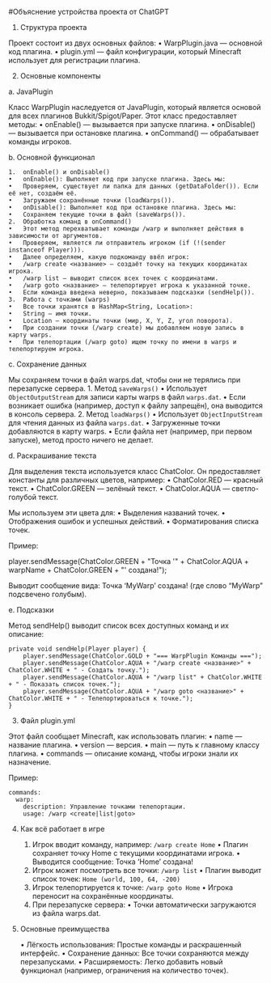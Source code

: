 #Объяснение устройства проекта от ChatGPT

1. Структура проекта

Проект состоит из двух основных файлов:
	•	WarpPlugin.java — основной код плагина.
	•	plugin.yml — файл конфигурации, который Minecraft использует для регистрации плагина.

2. Основные компоненты

a. JavaPlugin

Класс WarpPlugin наследуется от JavaPlugin, который является основой для всех плагинов Bukkit/Spigot/Paper. Этот класс предоставляет методы:
	•	onEnable() — вызывается при запуске плагина.
	•	onDisable() — вызывается при остановке плагина.
	•	onCommand() — обрабатывает команды игроков.

b. Основной функционал

	1.	onEnable() и onDisable()
	•	onEnable(): Выполняет код при запуске плагина. Здесь мы:
	•	Проверяем, существует ли папка для данных (getDataFolder()). Если её нет, создаём её.
	•	Загружаем сохранённые точки (loadWarps()).
	•	onDisable(): Выполняет код при остановке плагина. Здесь мы:
	•	Сохраняем текущие точки в файл (saveWarps()).
	2.	Обработка команд в onCommand()
	•	Этот метод перехватывает команды /warp и выполняет действия в зависимости от аргументов.
	•	Проверяем, является ли отправитель игроком (if (!(sender instanceof Player))).
	•	Далее определяем, какую подкоманду ввёл игрок:
	•	/warp create <название> — создаёт точку на текущих координатах игрока.
	•	/warp list — выводит список всех точек с координатами.
	•	/warp goto <название> — телепортирует игрока к указанной точке.
	•	Если команда введена неверно, показываем подсказки (sendHelp()).
	3.	Работа с точками (warps)
	•	Все точки хранятся в HashMap<String, Location>:
	•	String — имя точки.
	•	Location — координаты точки (мир, X, Y, Z, угол поворота).
	•	При создании точки (/warp create) мы добавляем новую запись в карту warps.
	•	При телепортации (/warp goto) ищем точку по имени в warps и телепортируем игрока.

c. Сохранение данных

Мы сохраняем точки в файл warps.dat, чтобы они не терялись при перезапуске сервера.
	1.	Метод ```saveWarps()```
	•	Использует ```ObjectOutputStream``` для записи карты warps в файл ```warps.dat```.
	•	Если возникает ошибка (например, доступ к файлу запрещён), она выводится в консоль сервера.
	2.	Метод ```loadWarps()```
	•	Использует ```ObjectInputStream``` для чтения данных из файла ```warps.dat```.
	•	Загруженные точки добавляются в карту warps.
	•	Если файла нет (например, при первом запуске), метод просто ничего не делает.

d. Раскрашивание текста

Для выделения текста используется класс ChatColor. Он предоставляет константы для различных цветов, например:
	•	ChatColor.RED — красный текст.
	•	ChatColor.GREEN — зелёный текст.
	•	ChatColor.AQUA — светло-голубой текст.

Мы используем эти цвета для:
	•	Выделения названий точек.
	•	Отображения ошибок и успешных действий.
	•	Форматирования списка точек.

Пример:

player.sendMessage(ChatColor.GREEN + "Точка '" + ChatColor.AQUA + warpName + ChatColor.GREEN + "' создана!");

Выводит сообщение вида:
Точка ‘MyWarp’ создана!
(где слово “MyWarp” подсвечено голубым).

e. Подсказки

Метод sendHelp() выводит список всех доступных команд и их описание:
```
private void sendHelp(Player player) {
    player.sendMessage(ChatColor.GOLD + "=== WarpPlugin Команды ===");
    player.sendMessage(ChatColor.AQUA + "/warp create <название>" + ChatColor.WHITE + " - Создать точку.");
    player.sendMessage(ChatColor.AQUA + "/warp list" + ChatColor.WHITE + " - Показать список точек.");
    player.sendMessage(ChatColor.AQUA + "/warp goto <название>" + ChatColor.WHITE + " - Телепортироваться к точке.");
}
```
3. Файл plugin.yml

Этот файл сообщает Minecraft, как использовать плагин:
	•	name — название плагина.
	•	version — версия.
	•	main — путь к главному классу плагина.
	•	commands — описание команд, чтобы игроки знали их назначение.

Пример:
```
commands:
  warp:
    description: Управление точками телепортации.
    usage: /warp <create|list|goto>
```
4. Как всё работает в игре

	1.	Игрок вводит команду, например:
```/warp create Home```
	•	Плагин сохраняет точку Home с текущими координатами игрока.
	•	Выводится сообщение: Точка ‘Home’ создана!
	2.	Игрок может посмотреть все точки:
```/warp list```
	•	Плагин выводит список точек:
```Home (world, 100, 64, -200)```
	3.	Игрок телепортируется к точке:
```/warp goto Home```
	•	Игрока переносит на сохранённые координаты.
	4.	При перезапуске сервера:
	•	Точки автоматически загружаются из файла warps.dat.

5. Основные преимущества

	•	Лёгкость использования: Простые команды и раскрашенный интерфейс.
	•	Сохранение данных: Все точки сохраняются между перезапусками.
	•	Расширяемость: Легко добавить новый функционал (например, ограничения на количество точек).
